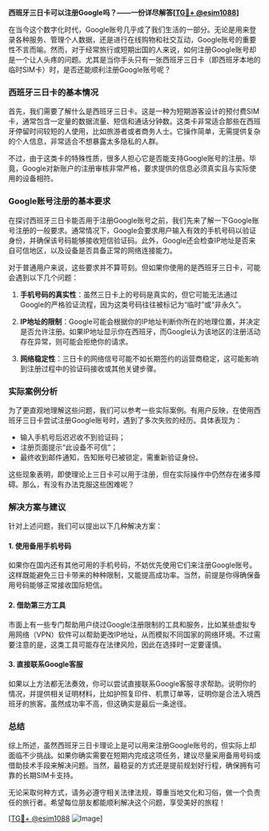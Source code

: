 **西班牙三日卡可以注册Google吗？——一份详尽解答[[TG💪+ @esim1088](https://t.me/s/esim1088)]**

在当今这个数字化时代，Google账号几乎成了我们生活的一部分。无论是用来登录各种服务、管理个人数据，还是进行在线购物和社交互动，Google账号的重要性不言而喻。然而，对于经常旅行或短期出国的人来说，如何注册Google账号却是一个让人头疼的问题。尤其是当你手头只有一张西班牙三日卡（即西班牙本地的临时SIM卡）时，是否还能顺利注册Google账号呢？

### 西班牙三日卡的基本情况

首先，我们需要了解什么是西班牙三日卡。这是一种为短期游客设计的预付费SIM卡，通常包含一定量的数据流量、短信和通话分钟数。这类卡非常适合那些在西班牙停留时间较短的人使用，比如旅游者或者商务人士。它操作简单，无需提供复杂的个人信息，非常适合不想暴露太多隐私的人群。

不过，由于这类卡的特殊性质，很多人担心它是否能支持Google账号的注册。毕竟，Google对新账户的注册审核非常严格，要求提供的信息必须真实且与实际使用的设备相符。

### Google账号注册的基本要求

在探讨西班牙三日卡能否用于注册Google账号之前，我们先来了解一下Google账号注册的一般要求。通常情况下，Google会要求用户输入有效的手机号码以验证身份，并确保该号码能够接收短信验证码。此外，Google还会检查IP地址是否来自可信地区，以及设备是否具备正常的网络连接能力。

对于普通用户来说，这些要求并不算苛刻。但如果你使用的是西班牙三日卡，可能会遇到以下几个问题：

1. **手机号码的真实性**：虽然三日卡上的号码是真实的，但它可能无法通过Google的严格验证流程，因为这类号码往往被标记为“临时”或“非永久”。
   
2. **IP地址的限制**：Google可能会根据你的IP地址判断你所在的地理位置，并决定是否允许注册。如果IP地址显示你在西班牙，而Google认为该地区的注册活动存在异常，则可能会拒绝你的请求。

3. **网络稳定性**：三日卡的网络信号可能不如长期签约的运营商稳定，这可能影响到注册过程中的验证码接收或其他关键步骤。

### 实际案例分析

为了更直观地理解这些问题，我们可以参考一些实际案例。有用户反映，在使用西班牙三日卡尝试注册Google账号时，遇到了多次失败的经历。具体表现为：

- 输入手机号后迟迟收不到验证码；
- 注册页面提示“此设备不可信”；
- 最终收到邮件通知，告知账号已被锁定，需重新验证身份。

这些现象表明，即使理论上三日卡可以用于注册，但在实际操作中仍然存在诸多障碍。那么，有没有办法克服这些困难呢？

### 解决方案与建议

针对上述问题，我们可以提出以下几种解决方案：

#### 1. 使用备用手机号码

如果你在国内还有其他可用的手机号码，不妨优先使用它们来注册Google账号。这样既能避免三日卡带来的种种限制，又能提高成功率。当然，前提是你得确保备用号码能够正常接收国际短信。

#### 2. 借助第三方工具

市面上有一些专门帮助用户绕过Google注册限制的工具和服务，比如某些虚拟专用网络（VPN）软件可以帮助更改IP地址，从而模拟不同国家的网络环境。不过需要注意的是，这类工具可能存在法律风险，因此在选择时一定要谨慎。

#### 3. 直接联系Google客服

如果以上方法都无法奏效，你可以尝试直接联系Google客服寻求帮助。说明你的情况，并提供相关证明材料，比如护照复印件、机票订单等，证明你是合法入境西班牙的旅客。虽然成功率不高，但这确实是最后一条途径。

### 总结

综上所述，虽然西班牙三日卡理论上是可以用来注册Google账号的，但实际上却面临不少挑战。如果你确实需要在短期内完成这项任务，建议尽量采用备用号码或借助技术手段来解决问题。当然，最稳妥的方式还是提前规划好行程，确保拥有可靠的长期SIM卡支持。

无论采取何种方式，请务必遵守相关法律法规，尊重当地文化和习俗，做一个负责任的旅行者。希望每位朋友都能顺利解决这个问题，享受美好的旅程！

[[TG💪+ @esim1088](https://t.me/s/esim1088) ![Image](https://i.postimg.cc/4NQfJmqS/Snipaste-2025-05-13-00-14-12.png)]